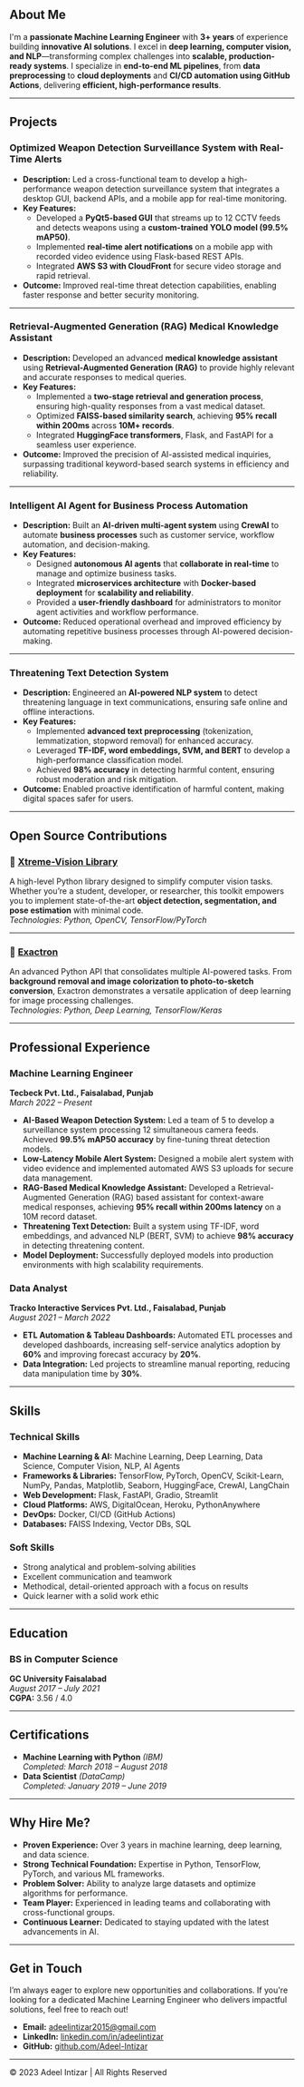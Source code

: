 
## **About Me**

I'm a **passionate Machine Learning Engineer** with **3+ years** of experience building **innovative AI solutions**. I excel in **deep learning, computer vision, and NLP**—transforming complex challenges into **scalable, production-ready systems**. I specialize in **end-to-end ML pipelines**, from **data preprocessing** to **cloud deployments** and **CI/CD automation using GitHub Actions**, delivering **efficient, high-performance results**.  

---

## **Projects**

### **Optimized Weapon Detection Surveillance System with Real-Time Alerts**
- **Description:** Led a cross-functional team to develop a high-performance weapon detection surveillance system that integrates a desktop GUI, backend APIs, and a mobile app for real-time monitoring.
- **Key Features:**
  - Developed a **PyQt5-based GUI** that streams up to 12 CCTV feeds and detects weapons using a **custom-trained YOLO model (99.5% mAP50)**.
  - Implemented **real-time alert notifications** on a mobile app with recorded video evidence using Flask-based REST APIs.
  - Integrated **AWS S3 with CloudFront** for secure video storage and rapid retrieval.
- **Outcome:** Improved real-time threat detection capabilities, enabling faster response and better security monitoring.

---

### **Retrieval-Augmented Generation (RAG) Medical Knowledge Assistant**
- **Description:** Developed an advanced **medical knowledge assistant** using **Retrieval-Augmented Generation (RAG)** to provide highly relevant and accurate responses to medical queries.
- **Key Features:**
  - Implemented a **two-stage retrieval and generation process**, ensuring high-quality responses from a vast medical dataset.
  - Optimized **FAISS-based similarity search**, achieving **95% recall within 200ms** across **10M+ records**.
  - Integrated **HuggingFace transformers**, Flask, and FastAPI for a seamless user experience.
- **Outcome:** Improved the precision of AI-assisted medical inquiries, surpassing traditional keyword-based search systems in efficiency and reliability.

---

### **Intelligent AI Agent for Business Process Automation**
- **Description:** Built an **AI-driven multi-agent system** using **CrewAI** to automate **business processes** such as customer service, workflow automation, and decision-making.
- **Key Features:**
  - Designed **autonomous AI agents** that **collaborate in real-time** to manage and optimize business tasks.
  - Integrated **microservices architecture** with **Docker-based deployment** for **scalability and reliability**.
  - Provided a **user-friendly dashboard** for administrators to monitor agent activities and workflow performance.
- **Outcome:** Reduced operational overhead and improved efficiency by automating repetitive business processes through AI-powered decision-making.

---

### **Threatening Text Detection System**
- **Description:** Engineered an **AI-powered NLP system** to detect threatening language in text communications, ensuring safe online and offline interactions.
- **Key Features:**
  - Implemented **advanced text preprocessing** (tokenization, lemmatization, stopword removal) for enhanced accuracy.
  - Leveraged **TF-IDF, word embeddings, SVM, and BERT** to develop a high-performance classification model.
  - Achieved **98% accuracy** in detecting harmful content, ensuring robust moderation and risk mitigation.
- **Outcome:** Enabled proactive identification of harmful content, making digital spaces safer for users.

---

## **Open Source Contributions**  

### 🚀 [Xtreme-Vision Library](https://github.com/Adeel-Intizar/Xtreme-Vision)  
A high-level Python library designed to simplify computer vision tasks. Whether you’re a student, developer, or researcher, this toolkit empowers you to implement state-of-the-art **object detection, segmentation, and pose estimation** with minimal code.  
*Technologies: Python, OpenCV, TensorFlow/PyTorch*  

---

### 🎨 [Exactron](https://github.com/Adeel-Intizar/Exactron)  
An advanced Python API that consolidates multiple AI-powered tasks. From **background removal and image colorization to photo-to-sketch conversion**, Exactron demonstrates a versatile application of deep learning for image processing challenges.  
*Technologies: Python, Deep Learning, TensorFlow/Keras*  

---

## **Professional Experience**

### **Machine Learning Engineer**  
**Tecbeck Pvt. Ltd., Faisalabad, Punjab**  
*March 2022 – Present*

- **AI-Based Weapon Detection System:** Led a team of 5 to develop a surveillance system processing 12 simultaneous camera feeds. Achieved **99.5% mAP50 accuracy** by fine-tuning threat detection models.
- **Low-Latency Mobile Alert System:** Designed a mobile alert system with video evidence and implemented automated AWS S3 uploads for secure data management.
- **RAG-Based Medical Knowledge Assistant:** Developed a Retrieval-Augmented Generation (RAG) based assistant for context-aware medical responses, achieving **95% recall within 200ms latency** on a 10M record dataset.
- **Threatening Text Detection:** Built a system using TF-IDF, word embeddings, and advanced NLP (BERT, SVM) to achieve **98% accuracy** in detecting threatening content.
- **Model Deployment:** Successfully deployed models into production environments with high scalability requirements.

### **Data Analyst**  
**Tracko Interactive Services Pvt. Ltd., Faisalabad, Punjab**  
*August 2021 – March 2022*

- **ETL Automation & Tableau Dashboards:** Automated ETL processes and developed dashboards, increasing self-service analytics adoption by **60%** and improving forecast accuracy by **20%**.
- **Data Integration:** Led projects to streamline manual reporting, reducing data manipulation time by **30%**.

---

## **Skills**

### **Technical Skills**
- **Machine Learning & AI:** Machine Learning, Deep Learning, Data Science, Computer Vision, NLP, AI Agents
- **Frameworks & Libraries:** TensorFlow, PyTorch, OpenCV, Scikit-Learn, NumPy, Pandas, Matplotlib, Seaborn, HuggingFace, CrewAI, LangChain
- **Web Development:** Flask, FastAPI, Gradio, Streamlit
- **Cloud Platforms:** AWS, DigitalOcean, Heroku, PythonAnywhere
- **DevOps:** Docker, CI/CD (GitHub Actions)
- **Databases:** FAISS Indexing, Vector DBs, SQL

### **Soft Skills**
- Strong analytical and problem-solving abilities
- Excellent communication and teamwork
- Methodical, detail-oriented approach with a focus on results
- Quick learner with a solid work ethic

---

## **Education**

### **BS in Computer Science**  
**GC University Faisalabad**  
*August 2017 – July 2021*  
**CGPA:** 3.56 / 4.0

---

## **Certifications**

- **Machine Learning with Python** *(IBM)*  
  *Completed: March 2018 – August 2018*
- **Data Scientist** *(DataCamp)*  
  *Completed: January 2019 – June 2019*

---

## **Why Hire Me?**

- **Proven Experience:** Over 3 years in machine learning, deep learning, and data science.
- **Strong Technical Foundation:** Expertise in Python, TensorFlow, PyTorch, and various ML frameworks.
- **Problem Solver:** Ability to analyze large datasets and optimize algorithms for performance.
- **Team Player:** Experienced in leading teams and collaborating with cross-functional groups.
- **Continuous Learner:** Dedicated to staying updated with the latest advancements in AI.

---

## **Get in Touch**

I’m always eager to explore new opportunities and collaborations. If you're looking for a dedicated Machine Learning Engineer who delivers impactful solutions, feel free to reach out!

- **Email:** [adeelintizar2015@gmail.com](mailto:adeelintizar2015@gmail.com)
- **LinkedIn:** [linkedin.com/in/adeelintizar](https://www.linkedin.com/in/adeelintizar/)
- **GitHub:** [github.com/Adeel-Intizar](https://github.com/Adeel-Intizar)

---

© 2023 Adeel Intizar | All Rights Reserved
